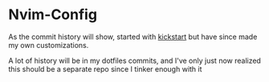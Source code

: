 # Nvim-Config

As the commit history will show, started with [kickstart](https://github.com/nvim-lua/kickstart.nvim) but have since made my own customizations.

A lot of history will be in my dotfiles commits, and I've only just now realized this should be a separate repo since I tinker enough with it
